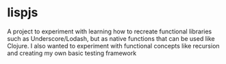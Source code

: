 # lispjs
A project to experiment with learning how to recreate functional libraries such as Underscore/Lodash, but as native functions that can be used like Clojure. I also wanted to experiment with functional concepts like recursion and creating my own basic testing framework


